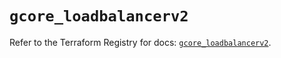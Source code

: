 # `gcore_loadbalancerv2`

Refer to the Terraform Registry for docs: [`gcore_loadbalancerv2`](https://registry.terraform.io/providers/g-core/gcorelabs/0.3.63/docs/resources/gcore_loadbalancerv2).
